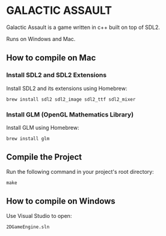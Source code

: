 # GALACTIC ASSAULT

Galactic Assault is a game written in c++ built on top of SDL2.

Runs on Windows and Mac.

## How to compile on Mac

### Install SDL2 and SDL2 Extensions
Install SDL2 and its extensions using Homebrew:


`brew install sdl2 sdl2_image sdl2_ttf sdl2_mixer`

### Install GLM (OpenGL Mathematics Library)
Install GLM using Homebrew:


`brew install glm`

## Compile the Project
Run the following command in your project's root directory:


`make`

## How to compile on Windows
Use Visual Studio to open:


`2DGameEngine.sln`
